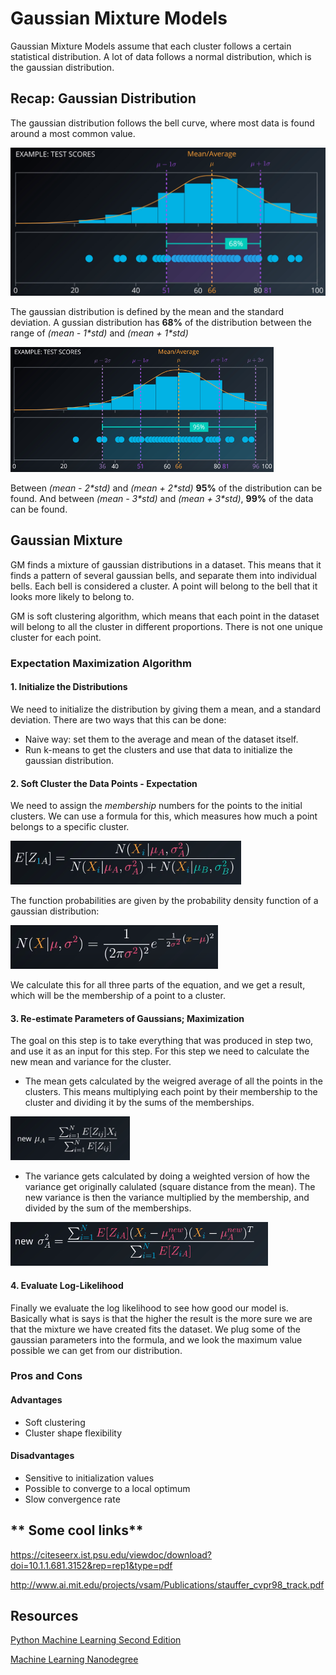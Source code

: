 # **Gaussian Mixture Models**

Gaussian Mixture Models assume that each cluster follows a certain statistical distribution. A lot of data follows a normal distribution, which is the gaussian distribution.

## **Recap: Gaussian Distribution**

The gaussian distribution follows the bell curve, where most data is found around a most common value.

![Gaussian Distribution](/images/gaussian_distribution.png)

The gaussian distribution is defined by the mean and the standard deviation. A gussian distribution has **68%** of the distribution between the range of _(mean - 1*std)_ and _(mean + 1*std)_

![Gaussian Distribution](/images/gaussian_distribution_2.png)

Between _(mean - 2*std)_ and _(mean + 2*std)_ **95%** of the distribution can be found. And between _(mean - 3*std)_ and _(mean + 3*std)_, **99%** of the data can be found.

## **Gaussian Mixture**

GM finds a mixture of gaussian distributions in a dataset. This means that it finds a pattern of several gaussian bells, and separate them into individual bells. Each bell is considered a cluster. A point will belong to the bell that it looks more likely to belong to. 

GM is soft clustering algorithm, which means that each point in the dataset will belong to all the cluster in different proportions. There is not one unique cluster for each point.

### **Expectation Maximization Algorithm**

#### **1. Initialize the Distributions**

We need to initialize the distribution by giving them a mean, and a standard deviation. There are two ways that this can be done:
* Naive way: set them to the average and mean of the dataset itself.
* Run k-means to get the clusters and use that data to initialize the gaussian distribution.

#### **2. Soft Cluster the Data Points - Expectation**

We need to assign the _membership_ numbers for the points to the initial clusters. We can use a formula for this, which measures how much a point belongs to a specific cluster.

![Gaussian Distribution](/images/membership_gaussian_formula.png)

The function probabilities are given by the probability density function of a gaussian distribution:

![Gaussian Distribution](/images/prob_density_function.png)

We calculate this for all three parts of the equation, and we get a result, which will be the membership of a point to a cluster.

#### **3. Re-estimate Parameters of Gaussians; Maximization**

The goal on this step is to take everything that was produced in step two, and use it as an input for this step. For this step we need to calculate the new mean and variance for the cluster.
* The mean gets calculated by the weigred average of all the points in the clusters. This means multiplying each point by their membership to the cluster and dividing it by the sums of the memberships.

![Gaussian Distribution](/images/gm_new_mean.png)

* The variance gets calculated by doing a weighted version of how the variance get originally calulated (square distance from the mean). The new variance is then the variance multiplied by the membership, and divided by the sum of the memberships.

![Gaussian Distribution](/images/gm_new_variance.png)

#### **4. Evaluate Log-Likelihood**

Finally we evaluate the log likelihood to see how good our model is. Basically what is says is that the higher the result is the more sure we are that the mixture we have created fits the dataset. We plug some of the gaussian parameters into the formula, and we look the maximum value possible we can get from our distribution.


### **Pros and Cons**

#### **Advantages**
* Soft clustering
* Cluster shape flexibility

#### **Disadvantages**
* Sensitive to initialization values
* Possible to converge to a local optimum
* Slow convergence rate

## ** Some cool links**

https://citeseerx.ist.psu.edu/viewdoc/download?doi=10.1.1.681.3152&rep=rep1&type=pdf

http://www.ai.mit.edu/projects/vsam/Publications/stauffer_cvpr98_track.pdf

## **Resources**

[Python Machine Learning Second Edition](https://www.amazon.com/Python-Machine-Learning-scikit-learn-TensorFlow/dp/1787125939)

[Machine Learning Nanodegree](https://www.udacity.com/course/machine-learning-engineer-nanodegree--nd009t)